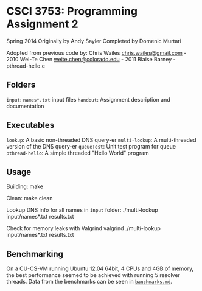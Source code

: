 CSCI 3753: Programming Assignment 2
===================================

Spring 2014
Originally by Andy Sayler
Completed by Domenic Murtari

Adopted from previous code by:
 Chris Wailes <chris.wailes@gmail.com> - 2010
 Wei-Te Chen <weite.chen@colorado.edu> - 2011
 Blaise Barney - pthread-hello.c

Folders
-------
`input`: `names*.txt` input files
`handout`: Assignment description and documentation

Executables
-----------
`lookup`: A basic non-threaded DNS query-er
`multi-lookup`: A multi-threaded version of the DNS query-er
`queueTest`: Unit test program for queue
`pthread-hello`: A simple threaded "Hello World" program

Usage
-----
Building:
    make

Clean:
	make clean

Lookup DNS info for all names in `input` folder:
	./multi-lookup input/names*.txt results.txt

Check for memory leaks with Valgrind
	valgrind ./multi-lookup input/names*.txt results.txt

Benchmarking
------------
On a CU-CS-VM running Ubuntu 12.04 64bit, 4 CPUs and 4GB of memory, the best
performance seemed to be achieved with running 5 resolver threads. Data from
the benchmarks can be seen in [`banchmarks.md`](benchmarks.md).